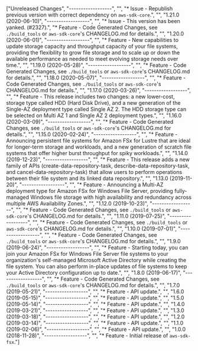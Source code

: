 ["Unreleased Changes", "------------------", "", "* Issue - Republish previous version with correct dependency on `aws-sdk-core`.", "", "1.21.0 (2020-06-10)", "------------------", "", "* Issue - This version has been yanked. (#2327).", "* Feature - Code Generated Changes, see `./build_tools` or `aws-sdk-core`'s CHANGELOG.md for details.", "", "1.20.0 (2020-06-01)", "------------------", "", "* Feature - New capabilities to update storage capacity and throughput capacity of your file systems, providing the flexibility to grow file storage and to scale up or down the available performance as needed to meet evolving storage needs over time.", "", "1.19.0 (2020-05-28)", "------------------", "", "* Feature - Code Generated Changes, see `./build_tools` or `aws-sdk-core`'s CHANGELOG.md for details.", "", "1.18.0 (2020-05-07)", "------------------", "", "* Feature - Code Generated Changes, see `./build_tools` or `aws-sdk-core`'s CHANGELOG.md for details.", "", "1.17.0 (2020-03-26)", "------------------", "", "* Feature - This release includes two changes: a new lower-cost, storage type called HDD (Hard Disk Drive), and a new generation of the Single-AZ deployment type called Single AZ 2. The HDD storage type can be selected on Multi AZ 1 and Single AZ 2 deployment types.", "", "1.16.0 (2020-03-09)", "------------------", "", "* Feature - Code Generated Changes, see `./build_tools` or `aws-sdk-core`'s CHANGELOG.md for details.", "", "1.15.0 (2020-02-24)", "------------------", "", "* Feature - Announcing persistent file systems for Amazon FSx for Lustre that are ideal for longer-term storage and workloads, and a new generation of scratch file systems that offer higher burst throughput for spiky workloads.", "", "1.14.0 (2019-12-23)", "------------------", "", "* Feature - This release adds a new family of APIs (create-data-repository-task, describe-data-repository-task, and cancel-data-repository-task) that allow users to perform operations between their file system and its linked data repository.", "", "1.13.0 (2019-11-20)", "------------------", "", "* Feature - Announcing a Multi-AZ deployment type for Amazon FSx for Windows File Server, providing fully-managed Windows file storage with high availability and redundancy across multiple AWS Availability Zones.", "", "1.12.0 (2019-10-23)", "------------------", "", "* Feature - Code Generated Changes, see `./build_tools` or `aws-sdk-core`'s CHANGELOG.md for details.", "", "1.11.0 (2019-07-25)", "------------------", "", "* Feature - Code Generated Changes, see `./build_tools` or `aws-sdk-core`'s CHANGELOG.md for details.", "", "1.10.0 (2019-07-01)", "------------------", "", "* Feature - Code Generated Changes, see `./build_tools` or `aws-sdk-core`'s CHANGELOG.md for details.", "", "1.9.0 (2019-06-24)", "------------------", "", "* Feature - Starting today, you can join your Amazon FSx for Windows File Server file systems to your organization's self-managed Microsoft Active Directory while creating the file system. You can also perform in-place updates of file systems to keep your Active Directory configuration up to date.", "", "1.8.0 (2019-06-17)", "------------------", "", "* Feature - Code Generated Changes, see `./build_tools` or `aws-sdk-core`'s CHANGELOG.md for details.", "", "1.7.0 (2019-05-21)", "------------------", "", "* Feature - API update.", "", "1.6.0 (2019-05-15)", "------------------", "", "* Feature - API update.", "", "1.5.0 (2019-05-14)", "------------------", "", "* Feature - API update.", "", "1.4.0 (2019-03-21)", "------------------", "", "* Feature - API update.", "", "1.3.0 (2019-03-18)", "------------------", "", "* Feature - API update.", "", "1.2.0 (2019-03-14)", "------------------", "", "* Feature - API update.", "", "1.1.0 (2019-02-06)", "------------------", "", "* Feature - API update.", "", "1.0.0 (2018-11-28)", "------------------", "", "* Feature - Initial release of `aws-sdk-fsx`."]